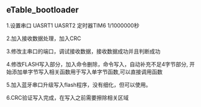 ## eTable_bootloader  

1.设置串口  UASRT1 UASRT2  定时器TIM6   1/1000000秒

2.加入接收数据处理，加入CRC  

3.修改主串口的端口，调试接收数据，接收数据成功并且判断成功

4.修改FLASH写入部分，加入命令删除，命令写入，自动补充不足4字节部分, 开始添加单字节写入相关函数用于写入单字节函数,可以直接调用函数

5.加入蓝牙串口升级写入flash程序，没有细化，但可以使用。

6.CRC验证写入完成，在写入之前需要擦除相关区域